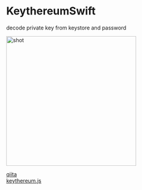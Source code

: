 # KeythereumSwift
decode private key from keystore and password

<img width="345" alt="shot" src="https://user-images.githubusercontent.com/13625204/33760073-df5b1f48-dc47-11e7-86c3-5a9c5e49369a.png">

[qiita](https://qiita.com/fromage-blanc/items/b3c207a204dff62089ad)  
[keythereum.js](https://github.com/ethereumjs/keythereum)
